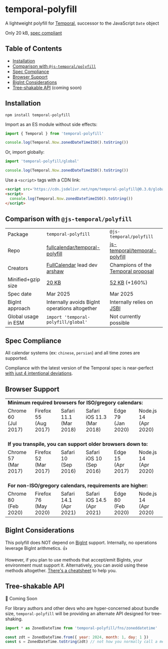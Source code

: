 
# temporal-polyfill

A lightweight polyfill for [Temporal](https://tc39.es/proposal-temporal/docs/), successor to the JavaScript `Date` object

Only 20 kB, [spec compliant](#spec-compliance)


## Table of Contents

- [Installation](#installation)
- [Comparison with `@js-temporal/polyfill`](#comparison-with-js-temporalpolyfill)
- [Spec Compliance](#spec-compliance)
- [Browser Support](#browser-support)
- [BigInt Considerations](#bigint-considerations)
- [Tree-shakable API](#tree-shakable-api) (coming soon)


## Installation

```
npm install temporal-polyfill
```

Import as an ES module without side effects:

```js
import { Temporal } from 'temporal-polyfill'

console.log(Temporal.Now.zonedDateTimeISO().toString())
```

Or, import globally:

```js
import 'temporal-polyfill/global'

console.log(Temporal.Now.zonedDateTimeISO().toString())
```

Use a `<script>` tags with a CDN link:

```html
<script src='https://cdn.jsdelivr.net/npm/temporal-polyfill@0.3.0/global.min.js'></script>
<script>
  console.log(Temporal.Now.zonedDateTimeISO().toString())
</script>
```


## Comparison with `@js-temporal/polyfill`

<table>
  <tr>
    <td>Package</td>
    <td>
      <code>temporal-polyfill</code>
    </td>
    <td>
      <code>@js-temporal/polyfill</code>
    </td>
  </tr>
  <tr>
    <td>Repo</td>
    <td>
      <a href='https://github.com/fullcalendar/temporal-polyfill'>
        fullcalendar/temporal-polyfill
      </a>
    </td>
    <td>
      <a href='https://github.com/js-temporal/temporal-polyfill'>
        js-temporal/temporal-polyfill
      </a>
    </td>
  </tr>
  <tr>
    <td>Creators</td>
    <td><a href='https://fullcalendar.io/'>FullCalendar</a> lead dev <a href='https://github.com/arshaw'>arshaw</a></td>
    <td>Champions of the <a href='https://github.com/tc39/proposal-temporal'>Temporal proposal</a></td>
  </tr>
  <tr>
    <td>Minified+gzip size</td>
    <td><a href='https://bundlephobia.com/package/temporal-polyfill'>20 KB<a></td>
    <td><a href='https://bundlephobia.com/package/@js-temporal/polyfill'>52 KB</a> (+160%)</td>
  </tr>
  <tr>
    <td>Spec date</td>
    <td>
      Mar 2025
    </td>
    <td>
      Mar 2025
    </td>
  </tr>
  <tr>
    <td>BigInt approach</td>
    <td>Internally avoids BigInt operations altogether</td>
    <td>Internally relies on <a href='https://github.com/GoogleChromeLabs/jsbi'>JSBI</a></td>
  </tr>
  <tr>
    <td>Global usage in ESM</td>
    <td>
      <code>import 'temporal-polyfill/global'</code>
    </td>
    <td>Not currently possible</td>
  </tr>
</table>


## Spec Compliance

All calendar systems (ex: `chinese`, `persian`) and all time zones are supported.

Compliance with the latest version of the Temporal spec is near-perfect [with just 4 intentional deviations](https://github.com/fullcalendar/temporal-polyfill/blob/spec-2025/packages/temporal-polyfill/scripts/test262-config/expected-failures.txt).


## Browser Support

<table>
  <tr>
    <td colspan='6'>
      <strong>Minimum required browsers for ISO/gregory calendars:</strong>
    </td>
  </tr>
  <tr>
    <!-- Computed from Libraries+Syntax in worksheet below  -->
    <td>Chrome 60<br />(Jul 2017)</td>
    <td>Firefox 55<br />(Aug 2017)</td>
    <td>Safari 11.1<br />(Mar 2018)</td>
    <td>Safari iOS 11.3<br />(Mar 2018)</td>
    <td>Edge 79<br />(Jan 2020)</td>
    <td>Node.js 14<br />(Apr 2020)</td>
  </tr>
  <tr>
    <td colspan='6'>
      <br />
      <strong>If you transpile, you can support older browsers down to:</strong>
    </td>
  </tr>
  <tr>
    <!-- Computed from Libraries in worksheet below  -->
    <td>Chrome 57<br />(Mar 2017)</td>
    <td>Firefox 52<br />(Mar 2017)</td>
    <td>Safari 10<br />(Sep 2016)</td>
    <td>Safari iOS 10<br />(Sep 2016)</td>
    <td>Edge 15<br />(Apr 2017)</td>
    <td>Node.js 14<br />(Apr 2020)</td>
  </tr>
  <tr>
    <td colspan='6'>
      <br />
      <strong>For non-ISO/gregory calendars, requirements are higher:</strong>
    </td>
  </tr>
  <tr>
    <!-- https://caniuse.com/mdn-javascript_builtins_intl_datetimeformat_datetimeformat_options_parameter_options_calendar_parameter -->
    <td>Chrome 80<br />(Feb 2020)</td>
    <td>Firefox 76<br />(May 2020)</td>
    <td>Safari 14.1<br />(Apr 2021)</td>
    <td>Safari iOS 14.5<br />(Apr 2021)</td>
    <td>Edge 80<br />(Feb 2020)</td>
    <td>Node.js 14<br />(Apr 2020)</td>
  </tr>
</table>

<!--
## Browser Support Worksheet

Use caniuse's star feature to find intersection of features.

Libraries:
- [Intl.DateTimeFormat IANA time zone names](https://caniuse.com/mdn-javascript_builtins_intl_datetimeformat_datetimeformat_options_parameter_options_timezone_parameter_iana_time_zones)
- [Number.isInteger](https://caniuse.com/mdn-javascript_builtins_number_isinteger)
- [Number.isSafeInteger] (https://caniuse.com/mdn-javascript_builtins_number_issafeinteger)
- [String::padStart](https://caniuse.com/mdn-javascript_builtins_string_padstart)
- [WeakMap](https://caniuse.com/mdn-javascript_builtins_weakmap)

Syntax:
- [Classes](https://caniuse.com/es6-class)
- [Exponentiation](https://caniuse.com/mdn-javascript_operators_exponentiation)
- [Spread in array literals](https://caniuse.com/mdn-javascript_operators_spread_spread_in_arrays)
- [Spread in function calls](https://caniuse.com/mdn-javascript_operators_spread_spread_in_function_calls)
- [Spread in object literals](https://caniuse.com/mdn-javascript_operators_spread_spread_in_object_literals)

BigInt (https://caniuse.com/bigint):
- Chrome 67 (May 2018)
- Firefox 68 (Jul 2019)
- Safari 14 (Sep 2020)
- Safari iOS 14 (Sep 2020)
- Edge 79 (Jan 2020)

Node.js is always 14 because the test-runner doesn't work with lower
-->


## BigInt Considerations

This polyfill does NOT depend on [BigInt](https://developer.mozilla.org/en-US/docs/Web/JavaScript/Reference/Global_Objects/BigInt) support. Internally, no operations leverage BigInt arithmetics. :thumbsup:

However, if you plan to use methods that accept/emit BigInts, your environment must support it. Alternatively, you can avoid using these methods altogether. [There's a cheatsheet](https://gist.github.com/arshaw/1ef4bf945d68654b86cef2dd8471c48f) to help you.


## Tree-shakable API

🚧 Coming Soon

For library authors and other devs who are hyper-concerned about bundle size, `temporal-polyfill` will be providing an alternate API designed for tree-shaking.

```js
import * as ZonedDateTime from 'temporal-polyfill/fns/zoneddatetime'

const zdt = ZonedDateTime.from({ year: 2024, month: 1, day: 1 })
const s = ZonedDateTime.toString(zdt) // not how you normally call a method!
```
